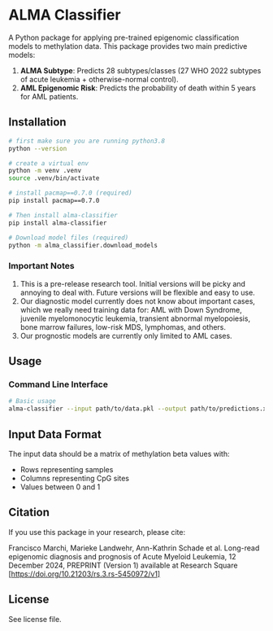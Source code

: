# ALMA Classifier

A Python package for applying pre-trained epigenomic classification models to methylation data. This package provides two main predictive models:

1. **ALMA Subtype**: Predicts 28 subtypes/classes (27 WHO 2022 subtypes of acute leukemia + otherwise-normal control).
2. **AML Epigenomic Risk**: Predicts the probability of death within 5 years for AML patients.

## Installation

```bash
# first make sure you are running python3.8
python --version

# create a virtual env
python -m venv .venv
source .venv/bin/activate

# install pacmap==0.7.0 (required)
pip install pacmap==0.7.0

# Then install alma-classifier
pip install alma-classifier

# Download model files (required)
python -m alma_classifier.download_models
```

### Important Notes
1. This is a pre-release research tool. Initial versions will be picky and annoying to deal with. Future versions will be flexible and easy to use.
2. Our diagnostic model currently does not know about important cases, which we really need training data for: AML with Down Syndrome, juvenile myelomonocytic leukemia, transient abnormal myelopoiesis, bone marrow failures, low-risk MDS, lymphomas, and others.
3. Our prognostic models are currently only limited to AML cases.

## Usage

### Command Line Interface

```bash
# Basic usage
alma-classifier --input path/to/data.pkl --output path/to/predictions.xlsx
```

## Input Data Format

The input data should be a matrix of methylation beta values with:
- Rows representing samples
- Columns representing CpG sites
- Values between 0 and 1

## Citation

If you use this package in your research, please cite:

Francisco Marchi, Marieke Landwehr, Ann-Kathrin Schade et al. Long-read epigenomic diagnosis and prognosis of Acute Myeloid Leukemia, 12 December 2024, PREPRINT (Version 1) available at Research Square [https://doi.org/10.21203/rs.3.rs-5450972/v1]

## License

See license file.
